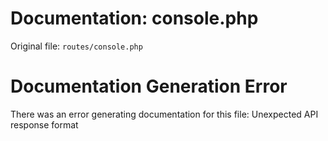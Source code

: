 # Documentation: console.php

Original file: `routes/console.php`

# Documentation Generation Error

There was an error generating documentation for this file: Unexpected API response format
